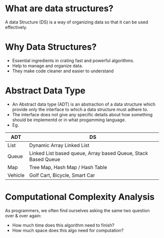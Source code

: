 # What are data structures?
A data Structure (DS) is a way of organizing data so that it can 
be used effectively.

# Why Data Structures?
- Essential ingredients in crating fast and powerful algorithms.
- Help to manage and organize data.
- They make code cleaner and easier to understand

# Abstract Data Type
- An Abstract data type (ADT) is an abstraction of a data structure which provide
only the interface to which a data structure must adhere to.
- The interface does not give any specific details about how something should be
implementd or in what progamming language.
- Eg.

| ADT |	DS |
| ----- | ---- |
| List| Dynamic Array Linked List |
| Queue | Linked List based queue, Array based Queue, Stack Based Queue |
| Map | Tree Map, Hash Map / Hash Table |
| Vehicle | Golf Cart, Bicycle, Smart Car |

# Computational Complexity Analysis
As programmers, we often find ourselves asking the same two question over & over
again:
- How much time does this algorithm need to finish?
- How much space does this algo need for computation?

